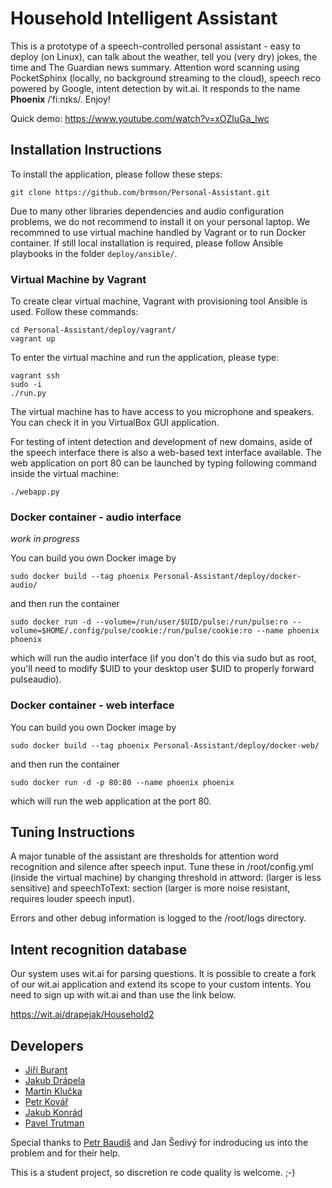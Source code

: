 # Household Intelligent Assistant #

This is a prototype of a speech-controlled personal assistant - easy to deploy
(on Linux), can talk about the weather, tell you (very dry) jokes, the time and
The Guardian news summary.  Attention word scanning using PocketSphinx (locally,
no background streaming to the cloud), speech reco powered by Google, intent
detection by wit.ai.  It responds to the name **Phoenix** /ˈfiːnɪks/.  Enjoy!

Quick demo: https://www.youtube.com/watch?v=xOZluGa_lwc

## Installation Instructions ##
To install the application, please follow these steps:
```
git clone https://github.com/brmson/Personal-Assistant.git
```
Due to many other libraries dependencies and audio configuration problems, we do not recommend to install it on your personal laptop. We recommned to use virtual machine handled by Vagrant or to run Docker container. If still local installation is required, please follow Ansible playbooks in the folder `deploy/ansible/`.

### Virtual Machine by Vagrant ###
To create clear virtual machine, Vagrant with provisioning tool Ansible is used. Follow these commands:
```
cd Personal-Assistant/deploy/vagrant/
vagrant up
```
To enter the virtual machine and run the application, please type:
```
vagrant ssh
sudo -i
./run.py
```
The virtual machine has to have access to you microphone and speakers. You can check it in you VirtualBox GUI application.

For testing of intent detection and development of new domains, aside of
the speech interface there is also a web-based text interface available.
The web application on port 80 can be launched by typing following
command inside the virtual machine:
```
./webapp.py
```

### Docker container - audio interface ###

*work in progress*

You can build you own Docker image by
```
sudo docker build --tag phoenix Personal-Assistant/deploy/docker-audio/
```
and then run the container
```
sudo docker run -d --volume=/run/user/$UID/pulse:/run/pulse:ro --volume=$HOME/.config/pulse/cookie:/run/pulse/cookie:ro --name phoenix phoenix
```
which will run the audio interface
(if you don't do this via sudo but as root, you'll need to modify $UID to your
desktop user $UID to properly forward pulseaudio).

### Docker container - web interface ###

You can build you own Docker image by
```
sudo docker build --tag phoenix Personal-Assistant/deploy/docker-web/
```
and then run the container
```
sudo docker run -d -p 80:80 --name phoenix phoenix
```
which will run the web application at the port 80.

## Tuning Instructions ##

A major tunable of the assistant are thresholds for attention word recognition
and silence after speech input.  Tune these in /root/config.yml (inside the
virtual machine) by changing threshold in attword: (larger is less sensitive)
and speechToText: section (larger is more noise resistant, requires louder
speech input).

Errors and other debug information is logged to the /root/logs directory.

## Intent recognition database ##

Our system uses wit.ai for parsing questions. It is possible to create a fork of our wit.ai application and extend its scope to your custom intents. You need to sign up with wit.ai and than use the link below.

https://wit.ai/drapejak/Household2

## Developers ##
  - [Jiří Burant](https://github.com/JBurant)
  - [Jakub Drápela](https://github.com/drapejak)
  - [Martin Klučka](https://github.com/Kluckmar)
  - [Petr Kovář](https://github.com/kovarp15)
  - [Jakub Konrád](https://github.com/konrajak)
  - [Pavel Trutman](https://github.com/PavelTrutman)

Special thanks to [Petr Baudiš](https://github.com/pasky) and Jan Šedivý for indroducing us into the problem and for their help.

This is a student project, so discretion re code quality is welcome. ;-)

